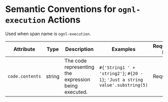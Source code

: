 # Semantic Conventions for `ognl-execution` Actions

Used when span name is `ognl-execution`.

<!-- semconv contrast.action.span.ognl-execution(full) -->
| Attribute  | Type | Description  | Examples  | Requirement Level |
|---|---|---|---|---|
| `code.contents` | string | The code representing the expression being executed. | `#{'String1 ' + 'string2'}`; `#{20 - 1}`; `'Just a string value'.substring(5)` | Required |
<!-- endsemconv -->
